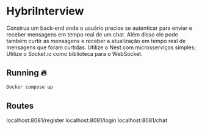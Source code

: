 # HybriInterview
Construa um back-end onde o usuário precise se autenticar para enviar e receber mensagens em tempo real de um chat. Além disso ele pode também curtir as mensagens e receber a atualização em tempo real de mensagens que foram curtidas.   Utilize o Nest com microsserviços simples;  Utilize o Socket.io como biblioteca para o WebSocket.


## Running 🔥

```Powershell
Docker compose up 
```


## Routes

localhost:8081/register
localhost:8081/login
localhost:8081/chat
